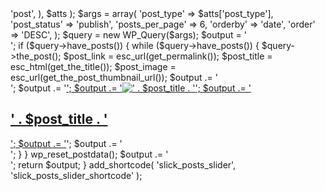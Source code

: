 <?php
/*
Plugin Name: Slick Posts Slider
Description: Allows users to display a slick.js slider using a shortcode
Version: 1.0
Author: Your Name
*/

function slick_posts_slider_enqueue_scripts() {
    wp_enqueue_style( 'slick', plugin_dir_url( __FILE__ ) . 'css/slick.css', array(), '1.8.1' );
    wp_enqueue_style( 'slick-theme', plugin_dir_url( __FILE__ ) . 'css/slick-theme.css', array(), '1.8.1' );
    wp_enqueue_script( 'slick', plugin_dir_url( __FILE__ ) . 'js/slick.min.js', array( 'jquery' ), '1.8.1', true );
    wp_enqueue_script( 'slick-init', plugin_dir_url( __FILE__ ) . 'js/slick-init.js', array( 'slick' ), '1.0', true );
}

add_action( 'wp_enqueue_scripts', 'slick_posts_slider_enqueue_scripts' );

function slick_posts_slider_shortcode($atts) {
    $atts = shortcode_atts( array(
        'post_type' => 'post',
    ), $atts );

    $args = array(
        'post_type' => $atts['post_type'],
        'post_status' => 'publish',
        'posts_per_page' => 6,
        'orderby' => 'date',
        'order' => 'DESC',
    );
    
    $query = new WP_Query($args);
    $output = '<div class="single-item-slider">';

    if ($query->have_posts()) {
        while ($query->have_posts()) {
            $query->the_post();
            $post_link = esc_url(get_permalink());
            $post_title = esc_html(get_the_title());
            $post_image = esc_url(get_the_post_thumbnail_url());
            $output .= '<div>';
            $output .= '<a href="' . $post_link . '">';
            $output .= '<img src="' . $post_image . '" alt="' . $post_title . '">';
            $output .= '<h2>' . $post_title . '</h2>';
            $output .= '</a>';
            $output .= '</div>';
        }
    }
    wp_reset_postdata();

    $output .= '</div>';
    
    return $output;
}

add_shortcode( 'slick_posts_slider', 'slick_posts_slider_shortcode' );

